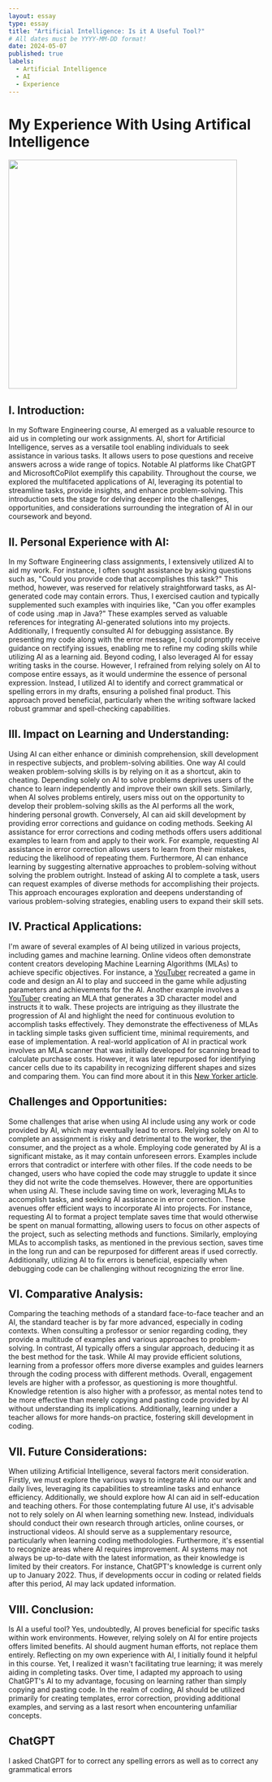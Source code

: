 ```yaml
---
layout: essay
type: essay
title: "Artificial Intelligence: Is it A Useful Tool?"
# All dates must be YYYY-MM-DD format!
date: 2024-05-07
published: true
labels:
  - Artificial Intelligence
  - AI
  - Experience
---
```


<h1>
My Experience With Using Artifical Intelligence
</h1>

<p>
<img width="450px" class="image-fluid" src="https://itchronicles.com/wp-content/uploads/2020/11/where-is-ai-used-1024x683.jpg">
</p>

<h2>I. Introduction:</h2>

<p>
  In my Software Engineering course, AI emerged as a valuable resource to aid us in completing our work assignments. AI, short for Artificial Intelligence, serves as a versatile tool enabling individuals to seek assistance in various tasks. It allows users to pose questions and receive answers across a wide range of topics. Notable AI platforms like ChatGPT and MicrosoftCoPilot exemplify this capability. Throughout the course, we explored the multifaceted applications of AI, leveraging its potential to streamline tasks, provide insights, and enhance problem-solving. This introduction sets the stage for delving deeper into the challenges, opportunities, and considerations surrounding the integration of AI in our coursework and beyond.
<p>

<h2>II. Personal Experience with AI:</h2>

<p>
    In my Software Engineering class assignments, I extensively utilized AI to aid my work. For instance, I often sought assistance by asking questions such as, "Could you provide code that accomplishes this task?" This method, however, was reserved for relatively straightforward tasks, as AI-generated code may contain errors. Thus, I exercised caution and typically supplemented such examples with inquiries like, "Can you offer examples of code using .map in Java?" These examples served as valuable references for integrating AI-generated solutions into my projects. Additionally, I frequently consulted AI for debugging assistance. By presenting my code along with the error message, I could promptly receive guidance on rectifying issues, enabling me to refine my coding skills while utilizing AI as a learning aid. Beyond coding, I also leveraged AI for essay writing tasks in the course. However, I refrained from relying solely on AI to compose entire essays, as it would undermine the essence of personal expression. Instead, I utilized AI to identify and correct grammatical or spelling errors in my drafts, ensuring a polished final product. This approach proved beneficial, particularly when the writing software lacked robust grammar and spell-checking capabilities.
</p>

<h2>III. Impact on Learning and Understanding:</h2>

<p>
    Using AI can either enhance or diminish comprehension, skill development in respective subjects, and problem-solving abilities. One way AI could weaken problem-solving skills is by relying on it as a shortcut, akin to cheating. Depending solely on AI to solve problems deprives users of the chance to learn independently and improve their own skill sets. Similarly, when AI solves problems entirely, users miss out on the opportunity to develop their problem-solving skills as the AI performs all the work, hindering personal growth. Conversely, AI can aid skill development by providing error corrections and guidance on coding methods. Seeking AI assistance for error corrections and coding methods offers users additional examples to learn from and apply to their work. For example, requesting AI assistance in error correction allows users to learn from their mistakes, reducing the likelihood of repeating them. Furthermore, AI can enhance learning by suggesting alternative approaches to problem-solving without solving the problem outright. Instead of asking AI to complete a task, users can request examples of diverse methods for accomplishing their projects. This approach encourages exploration and deepens understanding of various problem-solving strategies, enabling users to expand their skill sets.
</p>

<h2>IV. Practical Applications:</h2>

<p>
  
  I'm aware of several examples of AI being utilized in various projects, including games and machine learning. Online videos often demonstrate content creators developing Machine Learning Algorithms (MLAs) to achieve specific objectives. For instance, a [YouTuber](https://www.youtube.com/watch?v=DmQ4Dqxs0HI) recreated a game in code and design an AI to play and succeed in the game while adjusting parameters and achievements for the AI. Another example involves a [YouTuber](https://www.youtube.com/watch?v=pJPdW8WWAso) creating an MLA that generates a 3D character model and instructs it to walk. These projects are intriguing as they illustrate the progression of AI and highlight the need for continuous evolution to accomplish tasks effectively. They demonstrate the effectiveness of MLAs in tackling simple tasks given sufficient time, minimal requirements, and ease of implementation. A real-world application of AI in practical work involves an MLA scanner that was initially developed for scanning bread to calculate purchase costs. However, it was later repurposed for identifying cancer cells due to its capability in recognizing different shapes and sizes and comparing them. You can find more about it in this [New Yorker article](https://www.newyorker.com/tech/annals-of-technology/the-pastry-ai-that-learned-to-fight-cancer).
</p>



<h2>Challenges and Opportunities:</h2>

<p>
  Some challenges that arise when using AI include using any work or code provided by AI, which may eventually lead to errors. Relying solely on AI to complete an assignment is risky and detrimental to the worker, the consumer, and the project as a whole. Employing code generated by AI is a significant mistake, as it may contain unforeseen errors. Examples include errors that contradict or interfere with other files. If the code needs to be changed, users who have copied the code may struggle to update it since they did not write the code themselves. However, there are opportunities when using AI. These include saving time on work, leveraging MLAs to accomplish tasks, and seeking AI assistance in error correction. These avenues offer efficient ways to incorporate AI into projects. For instance, requesting AI to format a project template saves time that would otherwise be spent on manual formatting, allowing users to focus on other aspects of the project, such as selecting methods and functions. Similarly, employing MLAs to accomplish tasks, as mentioned in the previous section, saves time in the long run and can be repurposed for different areas if used correctly. Additionally, utilizing AI to fix errors is beneficial, especially when debugging code can be challenging without recognizing the error line.
</p>


<h2>VI. Comparative Analysis:</h2>

<p>
  Comparing the teaching methods of a standard face-to-face teacher and an AI, the standard teacher is by far more advanced, especially in coding contexts. When consulting a professor or senior regarding coding, they provide a multitude of examples and various approaches to problem-solving. In contrast, AI typically offers a singular approach, deducing it as the best method for the task. While AI may provide efficient solutions, learning from a professor offers more diverse examples and guides learners through the coding process with different methods. Overall, engagement levels are higher with a professor, as questioning is more thoughtful. Knowledge retention is also higher with a professor, as mental notes tend to be more effective than merely copying and pasting code provided by AI without understanding its implications. Additionally, learning under a teacher allows for more hands-on practice, fostering skill development in coding.
</p>


<h2>VII. Future Considerations:</h2>

<p>
  When utilizing Artificial Intelligence, several factors merit consideration. Firstly, we must explore the various ways to integrate AI into our work and daily lives, leveraging its capabilities to streamline tasks and enhance efficiency. Additionally, we should explore how AI can aid in self-education and teaching others. For those contemplating future AI use, it's advisable not to rely solely on AI when learning something new. Instead, individuals should conduct their own research through articles, online courses, or instructional videos. AI should serve as a supplementary resource, particularly when learning coding methodologies. Furthermore, it's essential to recognize areas where AI requires improvement. AI systems may not always be up-to-date with the latest information, as their knowledge is limited by their creators. For instance, ChatGPT's knowledge is current only up to January 2022. Thus, if developments occur in coding or related fields after this period, AI may lack updated information.
</p>


<h2>VIII. Conclusion:</h2>

<p>
  Is AI a useful tool? Yes, undoubtedly, AI proves beneficial for specific tasks within work environments. However, relying solely on AI for entire projects offers limited benefits. AI should augment human efforts, not replace them entirely. Reflecting on my own experience with AI, I initially found it helpful in this course. Yet, I realized it wasn't facilitating true learning; it was merely aiding in completing tasks. Over time, I adapted my approach to using ChatGPT's AI to my advantage, focusing on learning rather than simply copying and pasting code. In the realm of coding, AI should be utilized primarily for creating templates, error correction, providing additional examples, and serving as a last resort when encountering unfamiliar concepts.
</p>

<h2>
ChatGPT
</h2>
I asked ChatGPT for to correct any spelling errors as well as to correct any grammatical errors
